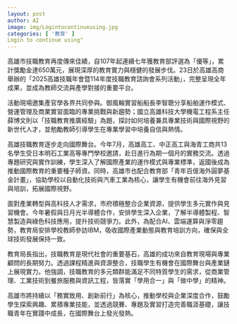 ```yaml
---
layout: post
author: AI
image: img/Logintocontinueusing.jpg
categories: [ '教育' ]
Login to continue using"
---
```

高雄市技職教育再度傳來佳績，自107年起連續七年獲教育部評選為「優等」，累計獎勵金達650萬元，展現深厚的教育實力與穩健的發展步伐。23日於高雄高商舉辦的「2025高雄技職年會暨114年度技職教育諮詢會系列活動」，完整呈現全年成果，並成為教師交流與產學對接的重要平台。  

活動現場邀集產官學各界共同參與。御風輪實習船船長李智聰分享船舶運作模式、營運管理及商業實習面臨的專業挑戰與新趨勢；國立高雄科技大學機電工程系主任薛博文則以「技職教育推廣經驗」為題，探討如何培養兼具專業技術與國際視野的新世代人才，並勉勵教師引導學生在專業學習中培養自信與熱情。  

高雄技職教育逐步走向國際舞台。今年7月，高雄高工、中正高工與海青工商共13名學生受日本明石工業高等專門學校邀請，赴日進行為期一個月的實務交流。透過專題研究與實作訓練，學生深入了解國際產業的運作模式與專業標準，返國後成為推動國際教育的重要種子師資。同時，高雄市也配合教育部「青年百億海外圓夢基金計畫」，協助學校以自動化技術與汽車工業為核心，讓學生有機會前往海外見習與培訓，拓展國際視野。  

面對產業轉型與高科技人才需求，市府積極整合企業資源，提供學生多元實作與見習機會。今年暑假與日月光半導體合作，安排學生深入企業，了解半導體製程、智慧製造與綠色科技應用，提升技術競爭力。此外，為配合AI、雲端運算與淨零趨勢，教育局安排學校教師參訪IBM，吸收國際產業動態與教育培訓方向，確保與全球技術發展保持一致。  

教育局長指出，技職教育是現代社會的重要基石，高雄的成功來自教育現場與專業顧問的長期努力。透過課程精進與資源整合，技職學生有機會在國際舞台與產業鏈上展現實力。他強調，技職教育的多元類群能滿足不同特質學生的需求，從商業管理、工業技術到餐旅服務與資訊工程，皆落實「學用合一」與「做中學」的精神。  

高雄市將持續以「務實致用、創新前行」為核心，推動學校與企業深度合作，鼓勵學生探索興趣、累積專業技能，並透過競賽、專題及實習打造完善職涯基礎，讓技職青年在實踐中成長，在國際舞台上發光發熱。